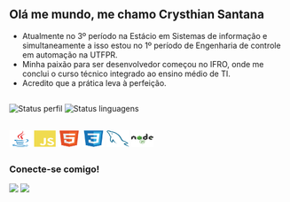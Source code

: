 ## Olá me mundo, me chamo Crysthian Santana 

- Atualmente no 3º período na Estácio em Sistemas de informação e simultaneamente a isso estou no 1º período de Engenharia de controle em automação na UTFPR.
- Minha paixão para ser desenvolvedor começou no IFRO, onde me conclui o curso técnico integrado ao ensino médio de TI.
- Acredito que a prática leva à perfeição.

##

![Status perfil](https://github-readme-stats.vercel.app/api?username=crysthianko&show_icons=true&theme=transparent )
![Status linguagens](https://github-readme-stats.vercel.app/api/top-langs/?username=crysthianko&layout=compact&langs_count=7&theme=transparent )

<div style="display: inline_block"><br> 
  <img align="center" alt="Crysthian-java" height="30" width="40" src="https://raw.githubusercontent.com/devicons/devicon/master/icons/java/java-original.svg">
  <img align="center" alt="Crysthian-Ts" height="30" width="40" src="https://raw.githubusercontent.com/devicons/devicon/master/icons/javascript/javascript-plain.svg">
  <img align="center" alt="Crysthian-HTML" height="30" width="40" src="https://raw.githubusercontent.com/devicons/devicon/master/icons/html5/html5-original.svg">
  <img align="center" alt="Crysthian-CSS" height="30" width="40" src="https://raw.githubusercontent.com/devicons/devicon/master/icons/css3/css3-original.svg">
  <img align="center" alt="Crysthian-mysql" height="30" width="40" src="https://raw.githubusercontent.com/devicons/devicon/master/icons/mysql/mysql-original.svg"> 
  <img align="center" alt="Crysthian-java" height="30" width="40" src="https://raw.githubusercontent.com/devicons/devicon/master/icons/nodejs/nodejs-original-wordmark.svg">
</div>

##

### Conecte-se comigo!

<div>
  <a href="https://www.linkedin.com/in/crysthian-silva-santana-905525258/" target="_blank"><img src="https://img.shields.io/badge/LinkedIn-0077B5?style=for-the-badge&logo=linkedin&logoColor=white"></a>
  <a href="mailto:crysthiansant013@gmail.com"><img src="https://img.shields.io/badge/Gmail-D14836?style=for-the-badge&logo=gmail&logoColor=white"></a>
</div>